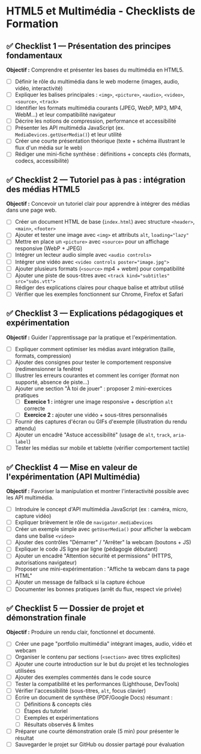 # HTML5 et Multimédia - Checklists de Formation

## ✅ Checklist 1 — Présentation des principes fondamentaux

**Objectif :** Comprendre et présenter les bases du multimédia en HTML5.

- [ ] Définir le rôle du multimédia dans le web moderne (images, audio, vidéo, interactivité)
- [ ] Expliquer les balises principales : `<img>`, `<picture>`, `<audio>`, `<video>`, `<source>`, `<track>`
- [ ] Identifier les formats multimédia courants (JPEG, WebP, MP3, MP4, WebM…) et leur compatibilité navigateur
- [ ] Décrire les notions de compression, performance et accessibilité
- [ ] Présenter les API multimédia JavaScript (ex. `MediaDevices.getUserMedia()`) et leur utilité
- [ ] Créer une courte présentation théorique (texte + schéma illustrant le flux d'un média sur le web)
- [ ] Rédiger une mini-fiche synthèse : définitions + concepts clés (formats, codecs, accessibilité)

## ✅ Checklist 2 — Tutoriel pas à pas : intégration des médias HTML5

**Objectif :** Concevoir un tutoriel clair pour apprendre à intégrer des médias dans une page web.

- [ ] Créer un document HTML de base (`index.html`) avec structure `<header>`, `<main>`, `<footer>`
- [ ] Ajouter et tester une image avec `<img>` et attributs `alt`, `loading="lazy"`
- [ ] Mettre en place un `<picture>` avec `<source>` pour un affichage responsive (WebP + JPEG)
- [ ] Intégrer un lecteur audio simple avec `<audio controls>`
- [ ] Intégrer une vidéo avec `<video controls poster="image.jpg">`
- [ ] Ajouter plusieurs formats (`<source>` mp4 + webm) pour compatibilité
- [ ] Ajouter une piste de sous-titres avec `<track kind="subtitles" src="subs.vtt">`
- [ ] Rédiger des explications claires pour chaque balise et attribut utilisé
- [ ] Vérifier que les exemples fonctionnent sur Chrome, Firefox et Safari

## ✅ Checklist 3 — Explications pédagogiques et expérimentation

**Objectif :** Guider l'apprentissage par la pratique et l'expérimentation.

- [ ] Expliquer comment optimiser les médias avant intégration (taille, formats, compression)
- [ ] Ajouter des consignes pour tester le comportement responsive (redimensionner la fenêtre)
- [ ] Illustrer les erreurs courantes et comment les corriger (format non supporté, absence de piste…)
- [ ] Ajouter une section "À toi de jouer" : proposer 2 mini-exercices pratiques
  - [ ] **Exercice 1 :** intégrer une image responsive + description `alt` correcte
  - [ ] **Exercice 2 :** ajouter une vidéo + sous-titres personnalisés
- [ ] Fournir des captures d'écran ou GIFs d'exemple (illustration du rendu attendu)
- [ ] Ajouter un encadré "Astuce accessibilité" (usage de `alt`, `track`, `aria-label`)
- [ ] Tester les médias sur mobile et tablette (vérifier comportement tactile)

## ✅ Checklist 4 — Mise en valeur de l'expérimentation (API Multimédia)

**Objectif :** Favoriser la manipulation et montrer l'interactivité possible avec les API multimédia.

- [ ] Introduire le concept d'API multimédia JavaScript (ex : caméra, micro, capture vidéo)
- [ ] Expliquer brièvement le rôle de `navigator.mediaDevices`
- [ ] Créer un exemple simple avec `getUserMedia()` pour afficher la webcam dans une balise `<video>`
- [ ] Ajouter des contrôles "Démarrer" / "Arrêter" la webcam (boutons + JS)
- [ ] Expliquer le code JS ligne par ligne (pédagogie débutant)
- [ ] Ajouter un encadré "Attention sécurité et permissions" (HTTPS, autorisations navigateur)
- [ ] Proposer une mini-expérimentation : "Affiche ta webcam dans ta page HTML"
- [ ] Ajouter un message de fallback si la capture échoue
- [ ] Documenter les bonnes pratiques (arrêt du flux, respect vie privée)

## ✅ Checklist 5 — Dossier de projet et démonstration finale

**Objectif :** Produire un rendu clair, fonctionnel et documenté.

- [ ] Créer une page "portfolio multimédia" intégrant images, audio, vidéo et webcam
- [ ] Organiser le contenu par sections (`<section>` avec titres explicites)
- [ ] Ajouter une courte introduction sur le but du projet et les technologies utilisées
- [ ] Ajouter des exemples commentés dans le code source
- [ ] Tester la compatibilité et les performances (Lighthouse, DevTools)
- [ ] Vérifier l'accessibilité (sous-titres, `alt`, focus clavier)
- [ ] Écrire un document de synthèse (PDF/Google Docs) résumant :
  - [ ] Définitions & concepts clés
  - [ ] Étapes du tutoriel
  - [ ] Exemples et expérimentations
  - [ ] Résultats observés & limites
- [ ] Préparer une courte démonstration orale (5 min) pour présenter le résultat
- [ ] Sauvegarder le projet sur GitHub ou dossier partagé pour évaluation
